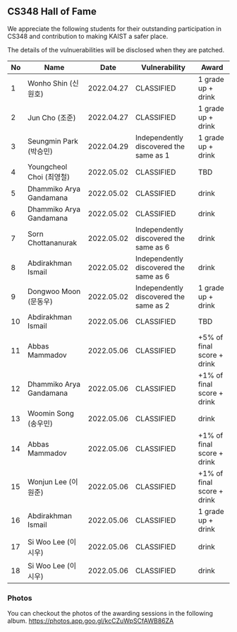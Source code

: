 ## CS348 Hall of Fame
We appreciate the following students for their outstanding participation in CS348
and contribution to making KAIST a safer place.

The details of the vulnuerabilities will be disclosed when they are patched.

|No|Name|Date|Vulnerability|Award|
|--|----|----|-------------|-----|
|1 |Wonho Shin (신원호)|2022.04.27| CLASSIFIED | 1 grade up + drink|
|2 |Jun Cho (조준)|2022.04.27| CLASSIFIED | 1 grade up + drink|
|3 |Seungmin Park (박승민)|2022.04.29| Independently discovered the same as 1 | 1 grade up + drink|
|4 |Youngcheol Choi (최영철)|2022.05.02| CLASSIFIED | TBD |
|5 |Dhammiko Arya Gandamana|2022.05.02| CLASSIFIED| drink |
|6 |Dhammiko Arya Gandamana|2022.05.02| CLASSIFIED | drink |
|7 |Sorn Chottananurak|2022.05.02|Independently discovered the same as 6| drink |
|8 |Abdirakhman Ismail|2022.05.02|Independently discovered the same as 6| drink |
|9 |Dongwoo Moon (문동우)|2022.05.02| Independently discovered the same as 2 | 1 grade up + drink |
|10|Abdirakhman Ismail|2022.05.06| CLASSIFIED | TBD |
|11|Abbas Mammadov|2022.05.06| CLASSIFIED | +5% of final score + drink|
|12|Dhammiko Arya Gandamana|2022.05.06| CLASSIFIED | +1% of final score + drink|
|13|Woomin Song (송우민)|2022.05.06| CLASSIFIED | drink |
|14|Abbas Mammadov |2022.05.06| CLASSIFIED |  +1% of final score + drink|
|15|Wonjun Lee (이원준)|2022.05.06| CLASSIFIED | +1% of final score + drink|
|16|Abdirakhman Ismail|2022.05.06| CLASSIFIED | 1 grade up + drink|
|17|Si Woo Lee (이시우)|2022.05.06| CLASSIFIED | drink |
|18|Si Woo Lee (이시우)|2022.05.06| CLASSIFIED | drink |


### Photos
You can checkout the photos of the awarding sessions in the following album. https://photos.app.goo.gl/kcCZuWpSCfAWB86ZA
